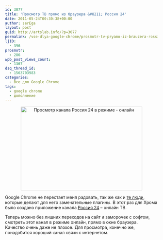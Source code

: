 ```yaml
---
id: 3077
title: 'Просмотр ТВ прямо из браузера &#8211; Россия 24'
date: 2011-05-24T00:30:38+00:00
author: serEga
layout: post
guid: http://artslab.info/?p=3077
permalink: /vse-dlya-google-chrome/prosmotr-tv-pryamo-iz-brauzera-rossiya-24/
ljID:
  - 396
prosmotr:
  - 286
wpb_post_views_count:
  - 1367
dsq_thread_id:
  - 1563703983
categories:
  - Все для Google Chrome
tags:
  - google chrome
  - дополнение
---
```

<center>
  <img src="{{site.img_cdn}}/24russia_online_tv.png" alt="Просмотр канала Россия 24 в режиме - онлайн" title="24russia_online_tv" width="400" height="275" class="alignnone size-full wp-image-3078" />
</center>

Google Chrome не перестает меня радовать, так же как и [те люди](http://my-chrome.ru/2011/05/prilozhenie-rossiya-24-onlajn-tv/), которые делают для него замечательные плагины. В этот раз для Хрома было создано приложение канала [Россия 24](https://chrome.google.com/webstore/detail/backaeplcmgnncbejeanhhohngidfapj#) &#8211; онлайн ТВ.

Теперь можно без лишних переходов на сайт и заморочек с софтом, смотреть этот канал в режиме онлайн, прямо в окне браузера. Качество очень даже не плохое. Для просмотра, конечно же, понадобится хороший канал связи с интернетом.